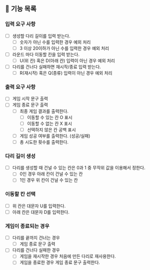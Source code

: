## 🚀 기능 목록 

### 입력 요구 사항
- [ ] 생성할 다리 길이를 입력 받는다.
  - [ ] 숫자가 아닌 수를 입력한 경우 예외 처리
  - [ ] 3 이상 20이하가 아닌 수를 입력한 경우 예외 처리
- [ ] 라운드 마다 이동할 칸을 입력 받는다.
  - [ ] U(위 칸) 혹은 D(아래 칸) 입력이 아닌 경우 예외 처리
- [ ] 다리를 건너다 실패하면 재시작/종료 입력 받는다.
  - [ ] R(재시작) 혹은 Q(종류) 입력이 아닌 경우 예외 처리

### 출력 요구 사항
- [ ] 게임 시작 문구 출력
- [ ] 게임 종료 문구 출력
  - [ ] 최종 게임 결과를 출력한다.
    - [ ] 이동할 수 있는 칸 O 표시
    - [ ] 이동할 수 없는 칸 X 표시
    - [ ] 선택하지 않은 칸 공백 표시
  - [ ] 게임 성공 여부를 출력한다. (성공/실패)
  - [ ] 총 시도한 횟수를 출력한다.

### 다리 길이 생성
- [ ] 다리를 생성할 때 건널 수 있는 칸은 0과 1 중 무작위 값을 이용해서 정한다.
  - [ ] 0인 경우 아래 칸이 건널 수 있는 칸
  - [ ] 1인 경우 위 칸이 건널 수 있는 칸

### 이동할 칸 선택
- [ ] 위 칸은 대문자 U를 입력한다.
- [ ] 아래 칸은 대문자 D를 입력한다.

### 게임이 종료되는 경우
- [ ] 다리를 끝까지 건너는 경우
  - [ ] 게임 종료 문구 출력
- [ ] 다리를 건너다 실패한 경우
  - [ ] 게임을 재시작한 경우 처음에 만든 다리로 재사용한다.
  - [ ] 게임을 종료한 경우 게임 종료 문구 출력한다.